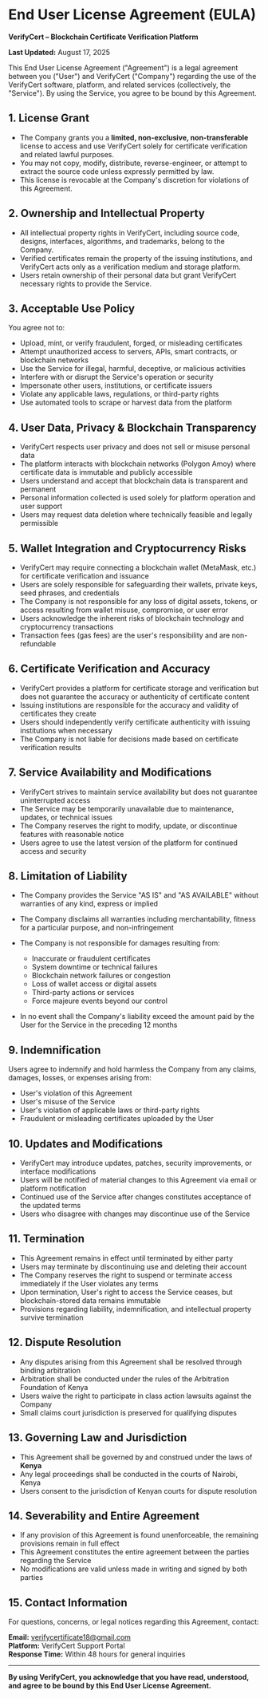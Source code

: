 # End User License Agreement (EULA)

**VerifyCert – Blockchain Certificate Verification Platform**

**Last Updated:** August 17, 2025

This End User License Agreement ("Agreement") is a legal agreement between you ("User") and VerifyCert ("Company") regarding the use of the VerifyCert software, platform, and related services (collectively, the "Service"). By using the Service, you agree to be bound by this Agreement.

## 1. License Grant

- The Company grants you a **limited, non-exclusive, non-transferable** license to access and use VerifyCert solely for certificate verification and related lawful purposes.
- You may not copy, modify, distribute, reverse-engineer, or attempt to extract the source code unless expressly permitted by law.
- This license is revocable at the Company's discretion for violations of this Agreement.

## 2. Ownership and Intellectual Property

- All intellectual property rights in VerifyCert, including source code, designs, interfaces, algorithms, and trademarks, belong to the Company.
- Verified certificates remain the property of the issuing institutions, and VerifyCert acts only as a verification medium and storage platform.
- Users retain ownership of their personal data but grant VerifyCert necessary rights to provide the Service.

## 3. Acceptable Use Policy

You agree not to:

- Upload, mint, or verify fraudulent, forged, or misleading certificates
- Attempt unauthorized access to servers, APIs, smart contracts, or blockchain networks
- Use the Service for illegal, harmful, deceptive, or malicious activities
- Interfere with or disrupt the Service's operation or security
- Impersonate other users, institutions, or certificate issuers
- Violate any applicable laws, regulations, or third-party rights
- Use automated tools to scrape or harvest data from the platform

## 4. User Data, Privacy & Blockchain Transparency

- VerifyCert respects user privacy and does not sell or misuse personal data
- The platform interacts with blockchain networks (Polygon Amoy) where certificate data is immutable and publicly accessible
- Users understand and accept that blockchain data is transparent and permanent
- Personal information collected is used solely for platform operation and user support
- Users may request data deletion where technically feasible and legally permissible

## 5. Wallet Integration and Cryptocurrency Risks

- VerifyCert may require connecting a blockchain wallet (MetaMask, etc.) for certificate verification and issuance
- Users are solely responsible for safeguarding their wallets, private keys, seed phrases, and credentials
- The Company is not responsible for any loss of digital assets, tokens, or access resulting from wallet misuse, compromise, or user error
- Users acknowledge the inherent risks of blockchain technology and cryptocurrency transactions
- Transaction fees (gas fees) are the user's responsibility and are non-refundable

## 6. Certificate Verification and Accuracy

- VerifyCert provides a platform for certificate storage and verification but does not guarantee the accuracy or authenticity of certificate content
- Issuing institutions are responsible for the accuracy and validity of certificates they create
- Users should independently verify certificate authenticity with issuing institutions when necessary
- The Company is not liable for decisions made based on certificate verification results

## 7. Service Availability and Modifications

- VerifyCert strives to maintain service availability but does not guarantee uninterrupted access
- The Service may be temporarily unavailable due to maintenance, updates, or technical issues
- The Company reserves the right to modify, update, or discontinue features with reasonable notice
- Users agree to use the latest version of the platform for continued access and security

## 8. Limitation of Liability

- The Company provides the Service "AS IS" and "AS AVAILABLE" without warranties of any kind, express or implied
- The Company disclaims all warranties including merchantability, fitness for a particular purpose, and non-infringement
- The Company is not responsible for damages resulting from:
  - Inaccurate or fraudulent certificates
  - System downtime or technical failures
  - Blockchain network failures or congestion
  - Loss of wallet access or digital assets
  - Third-party actions or services
  - Force majeure events beyond our control

- In no event shall the Company's liability exceed the amount paid by the User for the Service in the preceding 12 months

## 9. Indemnification

Users agree to indemnify and hold harmless the Company from any claims, damages, losses, or expenses arising from:
- User's violation of this Agreement
- User's misuse of the Service
- User's violation of applicable laws or third-party rights
- Fraudulent or misleading certificates uploaded by the User

## 10. Updates and Modifications

- VerifyCert may introduce updates, patches, security improvements, or interface modifications
- Users will be notified of material changes to this Agreement via email or platform notification
- Continued use of the Service after changes constitutes acceptance of the updated terms
- Users who disagree with changes may discontinue use of the Service

## 11. Termination

- This Agreement remains in effect until terminated by either party
- Users may terminate by discontinuing use and deleting their account
- The Company reserves the right to suspend or terminate access immediately if the User violates any terms
- Upon termination, User's right to access the Service ceases, but blockchain-stored data remains immutable
- Provisions regarding liability, indemnification, and intellectual property survive termination

## 12. Dispute Resolution

- Any disputes arising from this Agreement shall be resolved through binding arbitration
- Arbitration shall be conducted under the rules of the Arbitration Foundation of Kenya
- Users waive the right to participate in class action lawsuits against the Company
- Small claims court jurisdiction is preserved for qualifying disputes

## 13. Governing Law and Jurisdiction

- This Agreement shall be governed by and construed under the laws of **Kenya**
- Any legal proceedings shall be conducted in the courts of Nairobi, Kenya
- Users consent to the jurisdiction of Kenyan courts for dispute resolution

## 14. Severability and Entire Agreement

- If any provision of this Agreement is found unenforceable, the remaining provisions remain in full effect
- This Agreement constitutes the entire agreement between the parties regarding the Service
- No modifications are valid unless made in writing and signed by both parties

## 15. Contact Information

For questions, concerns, or legal notices regarding this Agreement, contact:

**Email:** verifycertificate18@gmail.com  
**Platform:** VerifyCert Support Portal  
**Response Time:** Within 48 hours for general inquiries

---

**By using VerifyCert, you acknowledge that you have read, understood, and agree to be bound by this End User License Agreement.**
